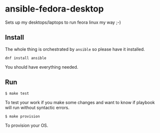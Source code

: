 # ansible-fedora-desktop

Sets up my desktops/laptops to run feora linux my way ;-)

## Install

The whole thing is orchestrated by `ansible` so please have it installed.

```
dnf install ansible
```

You should have everything needed.

## Run

```
$ make test
```

To test your work if you make some changes and want to know if playbook will run without syntactic errors.

```
$ make provision
```

To provision your OS.
